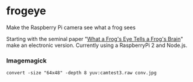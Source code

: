 # frogeye
Make the Raspberry Pi camera see what a frog sees

Starting with the seminal paper "[What a Frog's Eye Tells a Frog's Brain](http://neuromajor.ucr.edu/courses/WhatTheFrogsEyeTellsTheFrogsBrain.pdf)" make an electronic version. Currently using a RaspberryPi 2 and Node.js.

### Imagemagick
    convert -size "64x48" -depth 8 yuv:camtest3.raw conv.jpg
